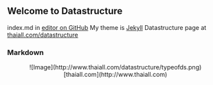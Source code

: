 ## Welcome to Datastructure

index.md in [editor on GitHub](https://github.com/thaiall/datastructure/edit/master/index.md) 
My theme is [Jekyll](https://jekyllrb.com/) 
Datastructure page at [thaiall.com/datastructure](http://www.thaiall.com/datastructure) 

### Markdown

<center>
![Image](http://www.thaiall.com/datastructure/typeofds.png)
<br/>
[thaiall.com](http://www.thaiall.com)
</center>
